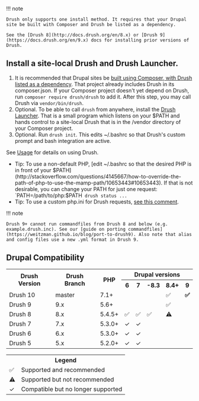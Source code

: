!!! note

    Drush only supports one install method. It requires that your Drupal site be built with Composer and Drush be listed as a dependency. 
    
    See the [Drush 8](http://docs.drush.org/en/8.x) or [Drush 9](https://docs.drush.org/en/9.x) docs for installing prior versions of Drush.

Install a site-local Drush and Drush Launcher.
-----------------
1. It is recommended that Drupal sites be [built using Composer, with Drush listed as a dependency](https://github.com/drupal-composer/drupal-project). That project already includes Drush in its composer.json. If your Composer project doesn't yet depend on Drush, run `composer require drush/drush` to add it. After this step, you may call Drush via `vendor/bin/drush`.
1. Optional. To be able to call `drush` from anywhere, install the [Drush Launcher](https://github.com/drush-ops/drush-launcher). That is a small program which listens on your $PATH and hands control to a site-local Drush that is in the /vendor directory of your Composer project.
1. Optional. Run `drush init`. This edits ~/.bashrc so that Drush's custom prompt and bash integration are active.

See [Usage](http://docs.drush.org/en/master/usage/) for details on using Drush.

- Tip: To use a non-default PHP, [edit ~/.bashrc so that the desired PHP is in front of your $PATH](http://stackoverflow.com/questions/4145667/how-to-override-the-path-of-php-to-use-the-mamp-path/10653443#10653443). If that is not desirable, you can change your PATH for just one request: `PATH=/path/to/php:$PATH` drush status ...`
- Tip: To use a custom php.ini for Drush requests, [see this comment](https://github.com/drush-ops/drush/issues/3294#issuecomment-370201342). 

!!! note

    Drush 9+ cannot run commandfiles from Drush 8 and below (e.g. example.drush.inc). See our [guide on porting commandfiles](https://weitzman.github.io/blog/port-to-drush9). Also note that alias and config files use a new .yml format in Drush 9.

Drupal Compatibility
-----------------
<table>
  <tr>
    <th rowspan="2"> Drush Version </th> 
    <th rowspan="2"> Drush Branch </th>
    <th rowspan="2"> PHP </th>
    <th colspan="5"> Drupal versions </th>
  </tr>
    <th>6</th> <th>7</th> <th>-8.3</th> <th>8.4+</th> <th>9</th>
  </tr>
  <tr>
    <td> Drush 10 </td>
    <td> master </td>
    <td> 7.1+ </td>
    <td></td> <td></td> <td></td> <td>✅</td> <td><b>✅</b></td>
  </tr>
  <tr>
    <td> Drush 9 </td>
    <td> 9.x </td>
    <td> 5.6+ </td>
    <td></td> <td></td> <td></td> <td>✅</td> <td></td>
  </tr>
  <tr>
    <td> Drush 8 </td>
    <td> 8.x </td>
    <td> 5.4.5+ </td>
    <td>✅</td> <td>✅</td> <td>✅</td> <td><b>⚠️</b></td> <td></td>
  </tr>
  <tr>
    <td> Drush 7 </td>
    <td> 7.x </td>
    <td> 5.3.0+ </td>
    <td>✓</td> <td>✓</td> <td></td> <td></td> <td></td>
  </tr>
  <tr>
    <td> Drush 6 </td>
    <td> 6.x </td>
    <td> 5.3.0+ </td>
    <td>✓</td> <td>✓</td> <td></td> <td></td> <td></td>
  </tr>
  <tr>
    <td> Drush 5 </td>
    <td> 5.x </td>
    <td> 5.2.0+ </td>
    <td>✓</td> <td>✓</td> <td></td> <td></td> <td></td>
  </tr>
</table>

<table>
    <tr>
        <th colspan="2">Legend</th>
    </tr>
    <tr>
        <td>✅</td> <td>Supported and recommended</td>
    </tr>
    <tr>
        <td><b>⚠️</b></td> <td>Supported but not recommended</td>
    </tr>
    <tr>
        <td>✓</td> <td>Compatible but no longer supported</td>
    </tr>
</table>
